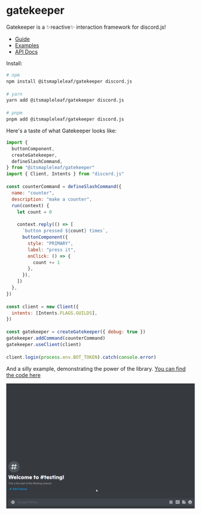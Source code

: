 # gatekeeper

Gatekeeper is a ✨reactive✨ interaction framework for discord.js!

- [Guide](./docs/guide.md)
- [Examples](./packages/playground/src/commands)
- [API Docs](https://itsmapleleaf.github.io/gatekeeper/api/)

Install:

```sh
# npm
npm install @itsmapleleaf/gatekeeper discord.js

# yarn
yarn add @itsmapleleaf/gatekeeper discord.js

# pnpm
pnpm add @itsmapleleaf/gatekeeper discord.js
```

Here's a taste of what Gatekeeper looks like:

```js
import {
  buttonComponent,
  createGatekeeper,
  defineSlashCommand,
} from "@itsmapleleaf/gatekeeper"
import { Client, Intents } from "discord.js"

const counterCommand = defineSlashCommand({
  name: "counter",
  description: "make a counter",
  run(context) {
    let count = 0

    context.reply(() => [
      `button pressed ${count} times`,
      buttonComponent({
        style: "PRIMARY",
        label: "press it",
        onClick: () => {
          count += 1
        },
      }),
    ])
  },
})

const client = new Client({
  intents: [Intents.FLAGS.GUILDS],
})

const gatekeeper = createGatekeeper({ debug: true })
gatekeeper.addCommand(counterCommand)
gatekeeper.useClient(client)

client.login(process.env.BOT_TOKEN).catch(console.error)
```

And a silly example, demonstrating the power of the library. [You can find the code here](./packages/playground/src/commands/counter-factory.ts)

![showcase](./showcase.gif)

